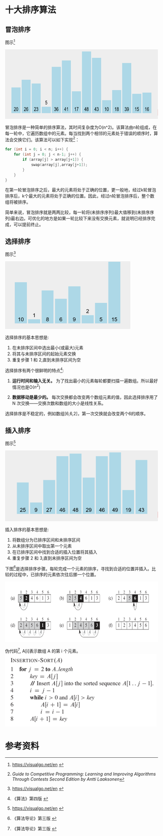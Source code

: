 # 十大排序算法

## 冒泡排序

图示[^1]

<!-- ![bubble_sort.gif](../images/bubble_sort.gif) -->
<img src="../images/bubble_sort.gif" width="670" height="229" >

冒泡排序是一种简单的排序算法，其时间复杂度为O(n^2)。该算法由n轮组成，在每一轮中，它遍历数组中的元素。每当找到两个相邻的元素处于错误的顺序时，算法会交换它们。该算法可以如下实现[^2]：

```c++
for (int i = 0; i < n; i++) {
    for (int j = 0; j < n-1; j++) {
        if (array[j] > array[j+1]) {
            swap(array[j],array[j+1]);
        }
    }
}
```
在第一轮冒泡排序之后，最大的元素将处于正确的位置，更一般地，经过k轮冒泡排序后，k个最大的元素将处于正确的位置。因此，经过n轮冒泡排序后，整个数组将被排序。

简单来说，冒泡排序就是两两比较，每一轮将(未排序序列)最大值移到(未排序序列)最右边。可优化的地方是如果一轮比较下来没有交换元素，就说明已经排序完成，可以提前终止。

## 选择排序

图示[^1]

<!-- ![select_sort](../images/select_sort.gif) -->
<img src="../images/select_sort.gif" width="413" height="223" >

选择排序的基本思想是:
1. 在未排序区间中选出最小(或最大)元素
2. 将其与未排序区间的起始元素交换
3. 重复步骤 1 和 2,直到未排序区间为空

选择排序有两个很鲜明的特点[^4]:

1. **运行时间和输入无关。** 为了找出最小的元素每轮都要扫描一遍数组。所以最好情况也是O($n^2$)

2. **数据移动是最少的。** 每次交换都会改变两个数组元素的值，因此选择排序用了 N 次交换——交换次数和数组的大小是线性关系。


选择排序是不稳定的，例如数组[6,6,2]，第一次交换就会改变两个6的顺序。


## 插入排序

图示[^1]

<!-- ![insertion_sort](../images/insertion_sort.gif) -->
<img src="../images/insertion_sort.gif" width="511" height="233" >


插入排序的基本思想是:
1. 将数组分为已排序区间和未排序区间
2. 从未排序区间中取出第一个元素
3. 在已排序区间中找到合适的插入位置将其插入
4. 重复步骤 2 和 3,直到未排序区间为空

下图[^3]是选择排序步骤。每轮完成一个元素的排序，寻找到合适的位置并插入。比较的过程中，已排序的元素依次往后挪一个位置。
<!-- ![insertion_sort_steps](../images/insertion_sort_steps.png) -->
<img src="../images/insertion_sort_steps.png" width="700" height="200" >


伪代码[^3], A[i]表示数组 A 的第 i 个元素。   
<img src="../images/insertion_sort_pseudocode.png" width="500" height="240" >


# 参考资料
[^1]:<a id="ref1"> https://visualgo.net/en </a>  
[^2]:<a id="ref1"> *Guide to Competitive Programming: Learning and Improving Algorithms Through Contests Second Edition by Antti Laaksonen*</a>  
[^3]:<a id="ref1"> 《算法导论》第三版 </a>  
[^4]:<a id="ref1"> 《算法》第四版 </a>  

